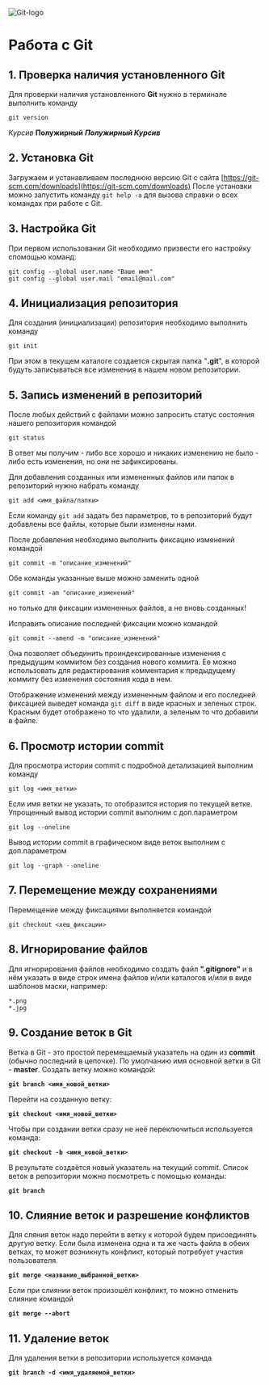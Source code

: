 ![Git-logo](logo.png)
# Работа с Git
## 1. Проверка наличия установленного Git
Для проверки наличия установленного **Git** нужно в терминале выполнить команду

`git version`

*Курсив*
**Полужирный**
***Полужирный Курсив***

## 2. Установка Git
Загружаем и устанавливаем последнюю версию Git с сайта [https://git-scm.com/downloads](https://git-scm.com/downloads)
После установки можно запустить команду `git help -a` для вызова справки о всех командах при работе с Git.

## 3. Настройка Git
При первом использовании Git необходимо призвести его настройку спомощью команд:
```
git config --global user.name "Ваше имя"
git config --global user.mail "email@mail.com"
```

## 4. Инициализация репозитория
Для создания (инициализации) репозитория необходимо выполнить команду

`git init`

При этом в текущем каталоге создается скрытая папка "**.git**", в которой будуть записываться все изменения в нашем новом репозитории.

## 5. Запись изменений в репозиторий
После любых действий с файлами можно запросить статус состояния нашего репозитория командой

`git status`

В ответ мы получим - либо все хорошо и никаких изменению не было - либо есть изменения, но они не зафиксированы.

Для добавления созданных или измененных файлов или папок в репозиторий нужно набрать команду

`git add <имя_файла/папки>`

Если команду `git add` задать без параметров, то в репозиторий будут добавлены все файлы, которые были изменены нами.

После добавления необходимо выполнить фиксацию изменений командой

`git commit -m "описание_изменений"`

Обе команды указанные выше можно заменить одной

`git commit -am "описание_изменений"`

но только для фиксации измененных файлов, а не вновь созданных!

Исправить описание последней фиксации можно командой

`git commit --amend -m "описание_изменений"`

Она позволяет объединить проиндексированные изменения с предыдущим коммитом без создания нового коммита. Ее можно использовать для редактирования комментария к предыдущему коммиту без изменения состояния кода в нем. 

Отображение изменений между измененным файлом и его последней фиксацией выведет команда `git diff` в виде красных и зеленых строк. Красным будет отображено то что удалили, а зеленым то что добавили в файле.

## 6. Просмотр истории commit
Для просмотра истории commit с подробной детализацией выполним команду

`git log <имя_ветки>`

Если имя ветки не указать, то отобразится история по текущей ветке.
Упрощенный вывод истории commit выполним с доп.параметром

`git log --oneline`

Вывод истории commit в графическом виде веток выполним с доп.параметром

`git log --graph --oneline`

## 7. Перемещение между сохранениями
Перемещение между фиксациями выполняется командой

`git checkout <хеш_фиксации>`

## 8. Игнорирование файлов
Для игнорирования файлов необходимо создать файл **".gitignore"** и в нём указать в виде строк имена файлов и/или каталогов и/или в виде шаблонов маски, например:
```
*.png
*.jpg
```
## 9. Создание веток в Git
Ветка в Git - это простой перемещаемый указатель на один из **commit** (обычно последний в цепочке). По умолчанию имя основной ветки в Git - **master**.
Создать ветку можно командой:

**`git branch <имя_новой_ветки>`**

Перейти на созданную ветку:

**`git checkout <имя_новой_ветки>`**

Чтобы при создании ветки сразу не неё переключиться используется команда:

**`git checkout -b <имя_новой_ветки>`**

В результате создаётся новый указатель на текущий commit.
Список веток в репозитории можно посмотреть с помощью команды:

**`git branch`**

## 10. Слияние веток и разрешение конфликтов
Для сляния веток надо перейти в ветку к которой будем присоединять другую ветку. Если была изменена одна и та же часть файла в обеих ветках, то может возникнуть конфликт, который потребует участия пользователя.

**`git merge <название_выбранной_ветки>`**

Если при слиянии веток произошёл конфликт, то можно отменить слияние командой

**`git merge --abort`**

## 11. Удаление веток
Для удаления ветки в репозитории используется команда

**`git branch -d <имя_удаляемой_ветки>`**
